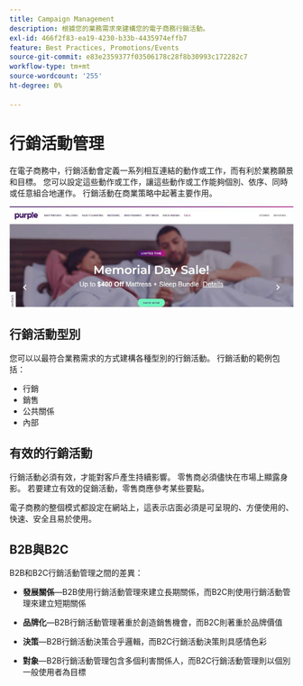 ```yaml
---
title: Campaign Management
description: 根據您的業務需求來建構您的電子商務行銷活動。
exl-id: 466f2f83-ea19-4230-b33b-4435974effb7
feature: Best Practices, Promotions/Events
source-git-commit: e83e2359377f03506178c28f8b30993c172282c7
workflow-type: tm+mt
source-wordcount: '255'
ht-degree: 0%

---
```


# 行銷活動管理

在電子商務中，行銷活動會定義一系列相互連結的動作或工作，而有利於業務願景和目標。 您可以設定這些動作或工作，讓這些動作或工作能夠個別、依序、同時或任意組合地運作。 行銷活動在商業策略中起著主要作用。

![行銷活動影像範例](../../assets/playbooks/campaign-example.png)

## 行銷活動型別

您可以以最符合業務需求的方式建構各種型別的行銷活動。 行銷活動的範例包括：

- 行銷
- 銷售
- 公共關係
- 內部

## 有效的行銷活動

行銷活動必須有效，才能對客戶產生持續影響。 零售商必須儘快在市場上顯露身影。 若要建立有效的促銷活動，零售商應參考某些要點。

電子商務的整個模式都設定在網站上，這表示店面必須是可呈現的、方便使用的、快速、安全且易於使用。

## B2B與B2C

B2B和B2C行銷活動管理之間的差異：

- **發展關係**—B2B使用行銷活動管理來建立長期關係，而B2C則使用行銷活動管理來建立短期關係

- **品牌化**—B2B行銷活動管理著重於創造銷售機會，而B2C則著重於品牌價值

- **決策**—B2B行銷活動決策合乎邏輯，而B2C行銷活動決策則具感情色彩

- **對象**—B2B行銷活動管理包含多個利害關係人，而B2C行銷活動管理則以個別一般使用者為目標
